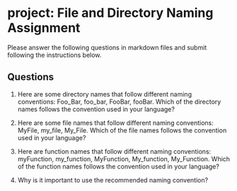 # project: File and Directory Naming Assignment

Please answer the following questions in markdown files and submit following the instructions below.

## Questions

1. Here are some directory names that follow different naming conventions: Foo_Bar, foo_bar, FooBar, fooBar. Which of the directory names follows the convention used in your language?

2. Here are some file names that follow different naming conventions: MyFile, my_file, My_File. Which of the file names follows the convention used in your language?

3. Here are function names that follow different naming conventions: myFunction, my_function, MyFunction, My_function, My_Function. Which of the function names follows the convention used in your language?

4. Why is it important to use the recommended naming convention?
